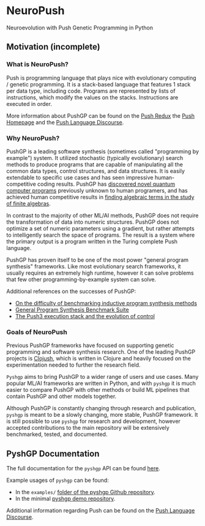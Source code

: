 # NeuroPush

Neuroevolution with Push Genetic Programming in Python

## Motivation (incomplete)

### What is NeuroPush?

Push is programming language that plays nice with evolutionary computing / genetic programming. It is a stack-based language that features 1 stack per data type, including code. Programs are represented by lists of instructions, which modify the values on the stacks. Instructions are executed in order.

More information about PushGP can be found on the [Push Redux](https://erp12.github.io/push-redux/) the [Push Homepage](http://faculty.hampshire.edu/lspector/push.html) and the [Push Language Discourse](https://Push-language.hampshire.edu).

### Why NeuroPush?

PushGP is a leading software synthesis (sometimes called "programming by example") system. It utilized stochastic (typically evolutionary) search methods to produce programs that are capable of manipulating all the common data types, control structures, and data structures. It is easily extendable to specific use cases and has seen impressive human-competitive coding results. PushGP has [discovered novel quantum computer programs](http://faculty.hampshire.edu/lspector/aqcp/) previously unknown to human programers, and has achieved human competitive results in [finding algebraic terms in the study of finite algebras](http://www.cs.bham.ac.uk/~wbl/biblio/gecco2008/docs/p1291.pdf).

In contrast to the majority of other ML/AI methods, PushGP does not require the transformation of data into numeric structures. PushGP does not optimize a set of numeric parameters using a gradient, but rather attempts to intelligently search the space of programs. The result is a system where the primary output is a program written in the Turing complete Push language.

PushGP has proven itself to be one of the most power "general program synthesis" frameworks. Like most evolutionary search frameworks, it usually requires an extremely high runtime, however it can solve problems that few other programming-by-example system can solve.

Additional references on the successes of PushGP:

- [On the difficulty of benchmarking inductive program synthesis methods](https://dl.acm.org/citation.cfm?id=3082533)
- [General Program Synthesis Benchmark Suite](https://dl.acm.org/citation.cfm?id=2754769)
- [The Push3 execution stack and the evolution of control](https://dl.acm.org/citation.cfm?id=1068292)

### Goals of NeuroPush

Previous PushGP frameworks have focused on supporting genetic programming and software synthesis research. One of the leading PushGP projects is [Clojush](https://github.com/lspector/Clojush), which is written in Clojure and heavily focused on the experimentation needed to further the research field.

`Pyshgp` aims to bring PushGP to a wider range of users and use cases. Many popular ML/AI frameworks are written in Python, and with `pyshgp` it is much easier to compare PushGP with other methods or build ML pipelines that contain PushGP and other models together.

Although PushGP is constantly changing through research and publication, `pyshgp` is meant to be a slowly changing, more stable, PushGP framework. It is still possible to use `pyshgp` for research and development, however accepted contributions to the main repository will be extensively benchmarked, tested, and documented.

## PyshGP Documentation

The full documentation for the `pyshgp` API  can be found [here](http://erp12.github.io/pyshgp).

Example usages of `pyshgp` can be found: 

- In the `examples/` [folder of the pyshgp Github repository](https://github.com/erp12/pyshgp/tree/master/examples).
- In the minimal [pyshgp demo repository](https://github.com/erp12/pyshgp-demo).

Additional information regarding Push can be found on the [Push Language Discourse](https://discourse.pushlanguage.org/).
